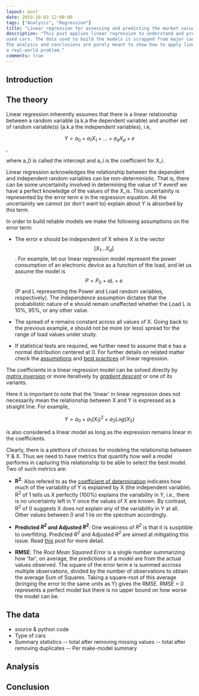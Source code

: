 ```yaml
---
layout: post
date: 2019-10-03 12:00:00
tags: ["Analysis", "Regression"]
title: "Linear regression for assessing and predicting the market value of used cars"
description: "This post applies linear regression to understand and predict the market value of 
used cars. The data used to build the models is scrapped from major car-listing websites.
The analysis and conclusions are purely meant to show how to apply linear regression to 
a real-world problem."
comments: true
---
```


## Introduction

## The theory

Linear regression inherently assumes that there is a linear relationship between a 
random variable (a.k.a the dependent variable) and another set of random variable(s)
(a.k.a the independent variables), i.e,

$$Y = a_0 + a_1X_1 + ...+ a_dX_d + e$$,

where a_0 is called the intercept and a_i is the coefficient for X_i. 

Linear regression acknowledges the relationship between the dependent and independent 
random variables can be non-deterministic. That is, there can be some uncertainity 
involved in determining the value of Y evenif we have a perfect knowledge of the values 
of the X_is. This uncertainity is represented by the error term e in the regression 
equation. All the uncertainity we cannot (or don't want to) explain about Y is absorbed 
by this term.

In order to build reliable models we make the following assumptions on the error term:

- The error e should be independent of X where X is the vector $$[X_1 ... X_d]$$. For example,
let our linear regression model represent the power consumption of an electronic device 
as a function of the load, and let us assume the model is $$P = P_0 + a L + e$$
(P and L representing the Power and Load random variables, respectively).
The independence assumption dictates that the probabilistic nature of e should remain 
unaffected whether the Load L is 10%, 95%, or any other value.

- The spread of e remains constant across all values of X. Going back to the previous example,
e should not be more (or less) spread for the range of load values under study.

- If statistical tests are required, we further need to assume that e has a normal
distribution centered at 0. For further details on related matter check the [assumptions](https://statisticsbyjim.com/regression/ols-linear-regression-assumptions/) 
and [best practices](https://towardsdatascience.com/how-do-you-check-the-quality-of-your-regression-model-in-python-fa61759ff685) 
of linear regression. 

The coefficients in a linear regression model can be solved directly by
[*matrix inversion*](https://en.wikipedia.org/wiki/Ordinary_least_squares) or more iteratively 
by [*gradient descent*](https://en.wikipedia.org/wiki/Gradient_descent) or one of its variants.

Here it is important to note that the 'linear' in linear regression does not necessarily 
mean the relationship between X and Y is expressed as a straight line. For example, 

$$Y = a_0 + a_1(X_1)^2 + a_2Log(X_2)$$

is also considered a linear model as long as the expression remains linear in the 
coefficients.

Clearly, there is a plethora of choices for modeling the relationship between Y & X. Thus 
we need to have metrics that quantify how well a model performs in capturing this relationship
to be able to select the best model. Two of such metrics are:

- **R<sup>2</sup>**: Also refered to as the [coefficient of determination](https://en.wikipedia.org/wiki/Coefficient_of_determination)
indicates how much of the variability of Y is explained by X (the independent variable). R<sup>2</sup> of 
1 tells us X perfectly (100%) explains the variability in Y, i.e., there is no uncertainty left in Y once 
the values of X are known. By contrast, R<sup>2</sup> of 0 suggests X does not explain any of 
the variability in Y at all. Other values between 0 and 1 lie on the spectrum accordingly.

- **Predicted *R<sup>2</sup>* and Adjusted *R<sup>2</sup>***: One weakness of *R<sup>2</sup>* is that it is susiptible to 
overfitting. Predicted *R<sup>2</sup>* and Adjusted *R<sup>2</sup>* are aimed at mitigating this issue. Read
[this](https://statisticsbyjim.com/regression/interpret-adjusted-r-squared-predicted-r-squared-regression/)
post for more detail.

- **RMSE**: The *Root Mean Squared Error* is a single number summarizing how 'far', on average, the predictions 
of a model are from the actual values observed. The square of the error term e is summed accross multiple 
observations, divided by the number of observations to obtain the average Sum of Squares. 
Taking a square-root of this average (bringing the error to the same units as Y) 
gives the RMSE. RMSE = 0 represents a perfect model but there is no upper bound on how worse
the model can be.

## The data
- source & python code
- Type of cars 
- Summary statistics 
	-- total after removing missing values
	-- total after removing duplicates
	-- Per make-model summary

## Analysis

## Conclusion

<!--
<center><img src="{{ site.baseurl }}/assets/img/resource-group-arch.png" align="middle" style="width: 500px; height: 300px" /></center>
-->



